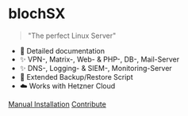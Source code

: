 <h1 id="cover-heading">
  blochSX
</h1>


>  "The perfect Linux Server"

- :open_file_folder: Detailed documentation
- :sparkles: VPN-, Matrix-, Web- & PHP-, DB-, Mail-Server
- :sparkles: DNS-, Logging- & SIEM-, Monitoring-Server
- :floppy_disk: Extended Backup/Restore Script
- :cloud: Works with Hetzner Cloud


[Manual Installation](README.md)
[Contribute](contribute.md)
